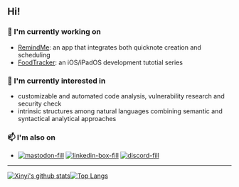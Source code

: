 ## Hi!

### 🔭 I'm currently working on
- [RemindMe](https://github.com/XinyiXiang/RemindMe): an app that integrates both quicknote creation and scheduling
- [FoodTracker](https://github.com/UWAppDev/SwiftUI-FoodTracker): an iOS/iPadOS development tutotial series

### 🌱 I'm currently interested in
- customizable and automated code analysis, vulnerability research and security check
- intrinsic structures among natural languages combining semantic and syntactical analytical approaches


### 📫 I'm also on
- [![mastodon-fill](https://user-images.githubusercontent.com/30137615/93687357-dbe2fc80-fa82-11ea-9dd5-7566d3278dc4.png)][1] [![linkedin-box-fill](https://user-images.githubusercontent.com/30137615/93687181-5874db80-fa81-11ea-82f9-659f179fd830.png)][2] [![discord-fill](https://user-images.githubusercontent.com/30137615/93687182-59a60880-fa81-11ea-8ff9-4e06623a6a3a.png)][3]
---

[![Xinyi's github stats](https://github-readme-stats.vercel.app/api?username=xinyixiang&show_icons=true&theme=tokyonight&count_private=true)](https://github.com/xinyixiang/github-readme-stats)[![Top Langs](https://github-readme-stats.vercel.app/api/top-langs/?username=xinyixiang&langs_count=8&theme=tokyonight&layout=compact)](https://github.com/xinyixiang/github-readme-stats)

[1]: https://m.cmx.im/invite/StYQneRa
[2]: https://www.linkedin.com/in/xinyi-xiang
[3]: https://discord.gg/3WcypJ
